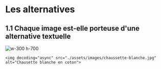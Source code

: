 <!-- .slide: class="with-code-bg-dark" -->

# Les alternatives

## 1.1 Chaque image est-elle porteuse d'une alternative textuelle 

![w-300 h-700](./assets/images/chaussette-blanche.jpg)

```
<img decoding="async" src="./assets/images/chaussette-blanche.jpg" alt="Chausette blanche en coton">
```
